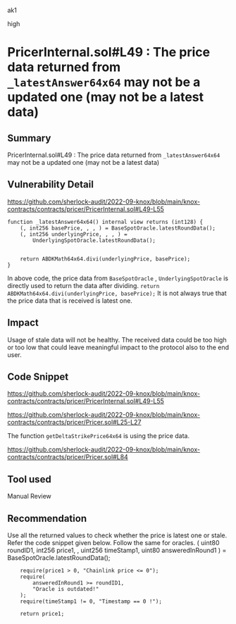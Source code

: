 ak1

high

# PricerInternal.sol#L49 : The price data returned from `_latestAnswer64x64` may not be a updated one (may not be a latest data)

## Summary
PricerInternal.sol#L49 : The price data returned from `_latestAnswer64x64` may not be a updated one (may not be a latest data)

## Vulnerability Detail
https://github.com/sherlock-audit/2022-09-knox/blob/main/knox-contracts/contracts/pricer/PricerInternal.sol#L49-L55

    function _latestAnswer64x64() internal view returns (int128) {
        (, int256 basePrice, , , ) = BaseSpotOracle.latestRoundData();
        (, int256 underlyingPrice, , , ) =
            UnderlyingSpotOracle.latestRoundData();


        return ABDKMath64x64.divi(underlyingPrice, basePrice);
    }

In above code, the price data from `BaseSpotOracle` , `UnderlyingSpotOracle` is directly used to return the data after dividing.
`return ABDKMath64x64.divi(underlyingPrice, basePrice);`
It is not always true that the price data that is received is latest one.

## Impact
Usage of stale data will not be healthy.
The received data could be too high or too low that could leave meaningful impact to the protocol also to the end user.

## Code Snippet
https://github.com/sherlock-audit/2022-09-knox/blob/main/knox-contracts/contracts/pricer/PricerInternal.sol#L49-L55

https://github.com/sherlock-audit/2022-09-knox/blob/main/knox-contracts/contracts/pricer/Pricer.sol#L25-L27

The function `getDeltaStrikePrice64x64` is using the price data.

https://github.com/sherlock-audit/2022-09-knox/blob/main/knox-contracts/contracts/pricer/Pricer.sol#L84

## Tool used

Manual Review

## Recommendation
Use all the returned values to check whether the price is latest one or stale.
Refer the code snippet given below. Follow the same for oracles.
        (
            uint80 roundID1,
            int256 price1,
            ,
            uint256 timeStamp1,
            uint80 answeredInRound1
        ) = BaseSpotOracle.latestRoundData();

        require(price1 > 0, "Chainlink price <= 0");
        require(
            answeredInRound1 >= roundID1,
            "Oracle is outdated!"
        );
        require(timeStamp1 != 0, "Timestamp == 0 !");

        return price1;
